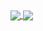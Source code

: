 <a href="https://github.com/anuraghazra/github-readme-stats">
  <img align="center" src="https://github-readme-stats.vercel.app/api?username=cristianpjensen&show_icons=true&title_color=000000&text_color=333333&bg_color=ffffff&icon_color=333333&custom_title=GitHub%20Statistics&count_private=true" />
</a>
<a href="https://github.com/anuraghazra/convoychat">
  <img align="center" src="https://github-readme-stats.vercel.app/api/top-langs/?username=cristianpjensen&title_color=000000&text_color=333333&langs_count=3" />
</a>
